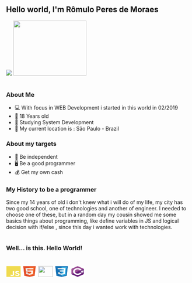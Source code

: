 ## Hello world, I'm Rômulo Peres de Moraes
<div>
  <img height="150px" src="https://github-readme-stats.vercel.app/api?username=Romulo-Moraes&theme=tokyonight&show_icons=true">
  <img width="200px" height="150px" src="https://github-readme-stats.vercel.app/api/top-langs/?username=Romulo-Moraes&theme=tokyonight">
</div>

#

### About Me
<ul>
  <li>💻 With focus in WEB Development i started in this world in 02/2019</li>  
  <li>🎂 18 Years old</li>
  <li>📘 Studying System Development</li>
  <li>🏴󠁢󠁲󠁳󠁰󠁿 My current location is : São Paulo - Brazil</li>
</ul>

### About my targets

<ul>
  <li>🍃 Be independent</li>
  <li>🖥️ Be a good programmer</li>
  <li>💰 Get my own cash</li>
</ul>

### My History to be a programmer

Since my 14 years of old i don't knew what i will do of my life, my city has two good school, 
one of technologies and another of engineer. I needed to choose one of these, but in a random day my cousin
showed me some basics things about programming, like define variables in JS and logical decision with if/else
, since this day i wanted work with technologies.

#

### Well... is this. Hello World!

#

<div>
  <img align="center" alt="Rafa-Js" height="30" width="40" src="https://raw.githubusercontent.com/devicons/devicon/master/icons/javascript/javascript-plain.svg">
  <img align="center" alt="Rafa-HTML" height="30" width="40" src="https://raw.githubusercontent.com/devicons/devicon/master/icons/html5/html5-original.svg">
  <img align="center" height="30" width="40" src="https://p7.hiclipart.com/preview/889/976/939/the-c-programming-language-computer-programming-programming.jpg"/>
  <img align="center" alt="Rafa-CSS" height="30" width="40" src="https://raw.githubusercontent.com/devicons/devicon/master/icons/css3/css3-original.svg">
  <img align="center" alt="Rafa-Csharp" height="30" width="40" src="https://raw.githubusercontent.com/devicons/devicon/master/icons/csharp/csharp-original.svg">
</div>
